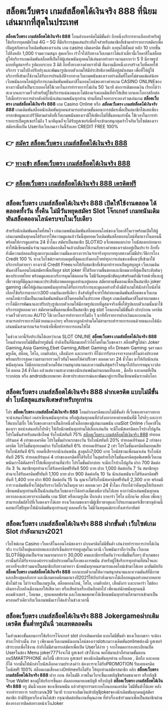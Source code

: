 # สล็อตเว็บตรง เกมส์สล็อตได้เงินจริง 888  ที่นิยมเล่นมากที่สุดในประเทศ

**สล็อตเว็บตรง เกมส์สล็อตได้เงินจริง 888** โอนฝากเครดิตไม่มีขั้นต่ำ  อีกหนึ่งบริการทางเลือกสำหรับผู้ใช้บริการยุคสมัยใหม่ 4G – 5G ที่มีบริการสุดแสนประทับใจสำหรับสมาชิกที่เข้ามาทำรายการสมัครเพื่อเปิดยูสกับทางเว็บเดิมพันของเราเล่น เกม casino  เติมเครดิต ขั้นต่ำ ลงทุนได้ตั้งแต่ หลัก 10 บาทขึ้นไปถึงหลัก 1,000 ร่วมความสนุก สุดเหวี่ยง เร้าใจไปกับทางเว็บเกมเราได้แล้วเดี๋ยวนี้เว็บคาสิโนสล็อตผู้ให้บริการเกมเดิมพันสล็อตที่เปิดให้ผู้เล่นพนันทุกคนได้เล่นมาอย่างยาวนานมากกว่า 5 ปี มีภาพรูปแบบที่ดูสมจจริง รูปแบบระบบ 3 มิติ
อีกทั้งทางทางค่ายเรายังมี ทีมงานมือหนึ่งการสร้างเว็บที่คอยให้บริการ  รวมไปถึงปรับปรุงและพัฒนารูปแบบตัวเกมให้มีประสิทธิภาพที่ดีอยู่สม่ำเสมอ เพื่อที่ให้ผู้ใช้บริการที่เข้ามาใช้งานได้รับการปรนนิบัติจากทางเว็บเกมพนันของเราอย่างเต็มที่โดยไม่ขาดแม้แต่น้อย เว็บพนันออนไลน์ผู้บริการเกมเดิมพันพนันคาสิโนออนไลน์ของทางค่ายเกม CASINO ONLINEของทางเรานั้นยังเป็นระบบออโต้ใช้เวลาในการทำรายการไม่เกิน 50 วินาที ต่อการเติมยอดเงิน เรียกได้ว่าสะดวกและรวดเร็วสำหรับผู้ใช้บริการแน่นอนและไม่ต้องแจ้งแอดมินที่ทำให้เสียเวลาและโอกาสอีกต่อไปเมื่อทำรายการฝากตังค์กับนักเล่นเกมพนันทุกท่าน
ท่านที่สนใจอยากจะลองร่วมเล่นเกม **สล็อตเว็บตรง เกมส์สล็อตได้เงินจริง 888** เกม Casino Online หรือ ***สล็อตเว็บตรง เกมส์สล็อตได้เงินจริง 888*** เกมเดิมพันสล็อตนักเดิมพันทุกคนสามารถทำตามขั้นตอนการสมัครเพื่อเป็นสมาชิกได้เลยเพียงกรอกข้อมูลและปรัวัติตามลำดับที่เว็บเกมพนันของเรามีให้เพียงไม่กี่ขั้นตอนเท่านั้น ใช้เวลาในการทำรายการเปิดยูสเซอร์ไม่ถึง 1 นาทีคุณก็จะได้รับยูสเซอร์เพื่อที่จะเข้ามาสนุกสุดเร้าใจกับเว็บไซต์ของเราสมัครเพื่อเปิด Userกับเว็บเกมเราวันนี้รับเลย CREDIT FREE 100%

## 👉 [สมัคร สล็อตเว็บตรง เกมส์สล็อตได้เงินจริง 888](https://archa888.com/)
## 👉 [ทางเข้า สล็อตเว็บตรง เกมส์สล็อตได้เงินจริง 888](https://archa888.com/)
## 👉 [สล็อตเว็บตรง เกมส์สล็อตได้เงินจริง 888 เครดิตฟรี](https://archa888.com/)

## สล็อตเว็บตรง เกมส์สล็อตได้เงินจริง 888 เปิดให้ใช้งานตลอด ได้ตลอดทั้งวัน ทั้งคืน ไม่มีวันหยุดสมัคร Slot โจ๊กเกอร์ เกมพนันเดิมพันสล็อตออนไลน์ครบจบในเว็บเดียว

สำหรับนักเดิมพันคนใดที่สนใจ เล่นเกมพนันเดิมพันสล็อตออนไลน์ของเว็บคาสิโนเราพร้อมเปิดให้ผู้เล่นเกมพนันทุกคนได้รับการให้ความดูแลแล้ววันนี้สุดยอดเว็บเดิมพันสล็อตออนไลน์ที่มาแรงในตอนนี้ พร้อมให้การดูแลท่าน 24 ชั่วโมง สมัครเป็นสมาชิก SLOTXO แจ็กพอตแตกง่าย โบนัสแตกบ่อยมาก ทำให้มีเซียนพนันจำนวนมากติดอกติดใจแล้วกลับมาใช้งานกับทางค่ายของเราต่ออยู่เป็นประจำ อีกทั้งยังมีความปลอดภัยสูงมากๆแถมมีความมั่นคงทางการเงินจ่ายจริงทุกบาททุกสตางค์ไม่มีประวัติการโกง Credit 100 % ทางเว็บไซต์เราครอบคลุมที่สุดและยังตอบโจทย์ทุกการเล่นของเพื่อนๆที่เข้ามาใช้บริการกับค่ายเรา
ทางเรามี Credit Freeแจกให้กับสมาชิกที่เข้ามาทำรายกเปิดยูสทุกยูส เว็บเกมเดิมพันคาสิโนออนไลน์สมัครเพื่อเปิดยูส slot joker ที่ได้รับความชื่นชอบและนิยมมากที่สุดเป็นระดับต้นๆของประเทศไทย พร้อมดูแลและบริการคุณได้ตลอดวัน ไม่มีวันหยุดนักขัตฤกษ์พร้อมยังมีเจ้าหน้าที่และผู้เชี่ยวชาญที่มีคุณภาพและประสิทธิภาพคอยดูแลท่านอยู่ตลอด สมัครตามขั้นตอนเพื่อเป็นสมาชิก joker gaming เพื่อให้ผู้เล่นเกมพนันทุกท่านได้รับการบริการและดูแลอย่างทั่วถึงมีตัวเกมให้นักล่าโบนัสได้เลือกใช้บริการมากกว่า300 เกมกันเลยทีเดียว
สิ่งสำคัญที่จะทำให้ค่ายเกมเดิมพันสล็อตของเว็บเกมออนไลน์เรานั้นเป็นเกมเดิมพันพนันคาสิโนยอดฮิตในประเทศ เปิดยูส  เกมเดิมพันคาสิโนค่ายเกมของเราได้มีการพัฒนาและปรับปรุงรูปแบบตัวเกมให้มีภาพรูปแบบที่ดูสมจจริงเพื่อให้รูปแบบตัวเกมนั้นน่าใช้บริการอยู่ตลอดเวลา สมัครตามขั้นตอนเพื่อเป็นสมาชิก pg slot โอนถอนไม่มีขั้นต่ำ ฝาก/ถอน เครดิตรวดเร็วด้วยระบบ AUTO ใช้เวลาในการทำรายการไม่ถึง 1 นาทีทั้งรายการฝากเงินและถอนเงินสามารถทำรายการได้ด้วยตนเองง่ายๆ หรือหากลูกค้าท่านใดไม่สามารถทำรายการถอนด้วยตนเองได้นักเล่นพนันสามารถแจ้งเจ้าหน้าที่เพื่อทำรายการถอนให้ได้

ในช่วงเวลานี้รับประกันได้เลยว่าเกม SLOT ONLINE  **สล็อตเว็บตรง เกมส์สล็อตได้เงินจริง 888** โอนฝากแบบไม่มีขั้นต่ำทรูมันนี่ กำลังเป็นที่นิยมเลยก็ว่าได้โดยในเว็บของเรา สล็อตPgได้นำ  Joker Gaming,Asia Gaming,Ebet Gaming,Allbet Gaming หรือ Dream Gaming จุดรวมเกมรูเล็ต, สล็อต, ไฮโล, เกมยิงปลา, เสือมังกร และบาคาร่า ที่ได้การรับรองจากจากคาสิโนต่างประเทศ พร้อมบริการสุดความสามารถรวดเร็วทันใจคอยให้คำปรึกษา ตลอดเวลา 24 ชั่วโมง มาให้กับนักเล่นพนันทุกคน ได้มีออกแบบตัวเกมให้ความสนุกสนานและความมันส์สุดเร้าใจสนุกไปกับการหมุนวงวล้อ ได้ ตลอด 24 ชั่วโมง แล้วแต่ความสะดวกของนักเล่นพนันผ่านบนแท็บเลต , มือถือ และคอมที่เป็นระบบios หรือ androidแบบพกพา ศึกษาประสบการณ์และพัฒนาสู่การเป็นเซียนพนันระบดับโลก

## สล็อตเว็บตรง เกมส์สล็อตได้เงินจริง 888 ฝากเครดิต แบบไม่มีขั้นต่ำ โบนัสสุดแสนพิเศษสำหรับทุกท่าน

โปร **สล็อตเว็บตรง เกมส์สล็อตได้เงินจริง 888** โอนฝากเครดิตแบบไม่มีขั้นต่ำ ที่เว็บของทางเราอยากจะนำเสนอให้แก่  เหล่าเซียนพนันทุกท่าน หรือผู้เล่นทุกคนที่กำลังอยากหาค่ายพนันที่มี โปรดีๆ และการให้แบบไม่กั๊ก ให้เว็บของทางเราเป็นอีกหนึ่งตัวเลือกของผู้เล่นเกมพนัน เกมSlot Online เว็บคาสิโนของเรา ขอนำเสนอกับโปรดีๆ ให้กับนักพนันทุกท่านได้เลือกเล่นกัน จะมีโบนัสเครดิตอะไรบ้างไปดูกัน
โปรโมชั่นสำหรับสมาชิกใหม่ รับโบนัสทันที 75% [สล็อตเว็บตรง เกมส์สล็อตได้เงินจริง 888](https://archa888.com/) ทำยอดเทิร์นแค่ 4 เท่าของเครดิต
โปรโมชั่นฝากแรกของวัน รับโบนัสทันที 20% ทำยอดเทิร์นแค่ 2 เท่าของเครดิต
โปรโมชั่นทุกยอดฝาก รับโบนัสทันที 6% ทำยอดเทิร์นแค่ 2 เท่า
โปรโมชั่นเครดิตคืนยอดเสีย รับโบนัสทันที 6% ยอดที่เสียจากนักเล่นพนัน สูงสุดถึง7,000 บาท
โบนัสชวนเพื่อนมาเล่น รับโบนัสทันที 26% ทำยอดเทิร์นแค่ 4 เท่าของเครดิตที่ได้รับไป
ในสุดท้ายโปรโมชั่นเครดิตสุดพิเศษที่เว็บเกมพนันเราได้คัดสรรไว้ให้เพื่อทุกท่านที่น่ารัก โปรโมชั่นฝากบ่อย จะมีอะไรบ้างไปดูกัน
ฝาก 700 ติดต่อกัน 3 วัน สมาชิกทุกท่านจะได้รับเครดิตฟรีทันที 500 บาท
ฝาก 1,000 ติดต่อกัน 7 วัน สมาชิกทุกท่านจะได้รับเครดิตฟรีทันที 1,100 บาท
ฝาก 900 ติดต่อกัน 10 วัน นักเล่นพนันจะได้รับเครดิตฟรีทันที 1,400 บาท
ฝาก 600 ติดต่อกัน 15 วัน คุณจะได้รับโบนัสเครดิตฟรีทันที 2,300 บาท
พร้อมมีการวางเดิมพันที่จะได้ลุ้นรับรางวัลบิ๊กวินในทุกเวลา ตลอดเวลา 24 ชั่วโมง เรียกได้ว่าคืนทุนให้กับเหล่าเซียนพนันทุกท่านที่เป็นนักเล่นกับเว็บของเราได้อย่างเต็มเหนี่ยวกันไปเลย หากว่านักเล่นพนันทุกคนอยากลองและอยากจะเดิมพัน เกม Slot หรือเกมรูเล็ต  ป๊อกเด้ง บาคาร่า ไฮโล แบ็กแจ๊ค สล็อต เพื่อนๆสามารถสัมผัสไปที่เว็บของเราได้เลย ทางเว็บเกมของเรามีผู้เชี่ยวชาญและโปรแกรมเมอร์เชี่ยวชาญด้านนี้คอยแก้ไขปัญหาให้นักเดิมพันทุกท่านอยู่ ตลอดทั้งวัน ไม่มีวันหยุดแม้กระทั่งเสาร์อาทิตย์

## สล็อตเว็บตรง เกมส์สล็อตได้เงินจริง 888 ฝากขั้นต่ำ  เว็บไซต์เกม Slot กำลังมาแรง2021

เว็บไซต์เกม Casino เว็บคาสิโนออนไลน์ของเรา ฝากเครดิตไม่มีขั้นต่ำ เล่นง่ายทำรายการง่ายได้เงินจริง รางวัลใหญ่แตกบ่อยและเปอร์เซ็นต์การจ่ายสูงสุดในเวลานี เว็บพนันเราถือว่าเป็น เว็บเกม SLOTที่มีผู้เล่นเป็นจำนวนมากมากกว่า 30,000 คนและมีการยืนยันว่าจะเพิ่มขึ้นเรื่อยๆ ตัวเกมของเรานั้นยังได้รับจากองค์กรระบดับประเทศในเรื่องของการพนัน สำหรับผู้ใช้บริการทุกท่านที่สนใจและอยากที่จะเข้าร่วมมาเป็นสมาชิกกับทางค่ายเรา นักพนันทุกคนสามารถแอดไลน์เข้ามาได้เลย
	มาสัมผัสกับ **สล็อตเว็บตรง เกมส์สล็อตได้เงินจริง 888** ออกแบบตัวเกมให้ความสนุกสนานและความมันส์ที่มีภาพและเสียงสุดอลังการ และมีเกมยอดนิยมมาแรงปี2021ให้กับกำลังมาแรงได้เลือกหมุนอย่างหลากหลายนับไม่ถ้วน  ไม่ว่าจะเป็นเกมรูเล็ต, สล็อตออนไลน์, ไฮโล, เกมยิงปลา, เสือมังกร และบาคาร่า ไม่ต้องเดินทางไกลถึงเมืองนอกให้เสียเวลา หรือเสียค่าเครื่องบินอีกต่อไป เพียงแค่นักพนันทุกคนมีคอมพิวเตอร์ , ไอแพด , ทุกแพลตฟอร์ม และไอแพดพกพาได้เซียนพนันทุกท่านก็สามารถเข้ามาเป็นครอบครัวเดียวกับเว็บเกมพนันเราได้แล้วในช่วงเวลานี้

## สล็อตเว็บตรง เกมส์สล็อตได้เงินจริง 888 Jokergameฝากเติมเครดิต ขั้นต่ำทรูมันนี่ วอเลทตลอดคืน

ในส่วนของขั้นตอนการใช้บริการโจ๊กเกอร์ slot ฝากเติมเครดิต แบบไม่มีขั้นต่ำ ของเว็บเกมเรา จะต้องทำอะไรบ้างนั้น ง่าย ๆ เพียงแค่เว็บเกมพนันออนไลน์ของเราslotเกมวางเดิมพันonlineต้องมี ยูสเซอร์ เข้าระบบเพื่อใช้งาน ถ้ายังไม่มีสามารถสมัครเพื่อเปิด Userได้ง่าย ๆ จากโหมดการลงทะเบียนเปิด Userในช่อง Menu joker777จึงจะได้ ยูสเซอร์ เข้าใช้งาน พอได้มาแล้วก็ทำตามขั้นตอนบนSMARTPHONE ต่อไปนี้
เข้าระบบ ยูสเซอร์  ของนักเดิมพันทุกท่าน แท็บเลต , มือถือ และคอมก็ได้
จากนั้นให้นักล่าโบนัสเลือกความประสงค์ว่า ต้องการจะได้รับPROMOTION รับเลยเครดิตโบนัสฟรี 100% สล็อตเกมเสี่ยงดวงOnlineหรือไม่รับ
ให้ทุกท่านสมัครสมาชิก คลิก **สล็อตเว็บตรง เกมส์สล็อตได้เงินจริง 888** ฝาก ถอน  อัตโนมัติ ภาพในเว็บจะขึ้นเลขบัญชีพร้อมธนาคาร หรือบัญชี True Wallet ของผู้ให้บริการขึ้นมา
คัดลอกหมายเลขบัญชี หรือบัญชี **สล็อตเว็บตรง เกมส์สล็อตได้เงินจริง 888** ทรู มันนี่วอเลท ของเซียนพนัน แล้วทำธุรกรรมระบบโอนถอนเครดิต ไม่มีขั้นต่ำได้เลย
หลังจากทำรายการ รอประมาณ39 วินาที ระบบจะเติมเงินเข้าบัญชีjokerของนักเดิมพันทุกคนผู้สมัครสมาชิก
ถ้ามีปัญหาเรื่องเงินไม่เข้า กรุณาติดต่อทีมงานที่คุณภาพ ที่ทำเรื่องเข้าร่วมมาเพื่อเป็นสมาชิกผ่านช่องทางการติดต่อทางหน้าเว็บJoker


